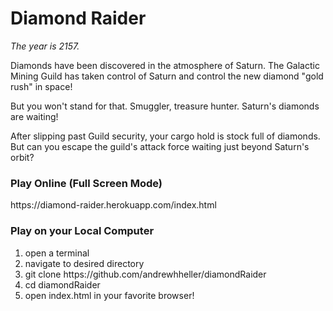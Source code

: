 # Diamond Raider

_The year is 2157._

Diamonds have been discovered in the atmosphere of Saturn.  The Galactic Mining Guild has taken control of Saturn and control the new diamond "gold rush" in space!

But you won't stand for that.  Smuggler, treasure hunter.  Saturn's diamonds are waiting!

After slipping past Guild security, your cargo hold is stock full of diamonds.  But can you escape the guild's attack force waiting just beyond Saturn's orbit?

<h3>Play Online (Full Screen Mode)</h3>
https://diamond-raider.herokuapp.com/index.html

<h3>Play on your Local Computer</h3>

<ol>
  
  <li>open a terminal</li>
  <li>navigate to desired directory</li>
  <li>git clone https://github.com/andrewhheller/diamondRaider</li>
  <li>cd diamondRaider</li>
  <li>open index.html in your favorite browser!</li>

</ol>
